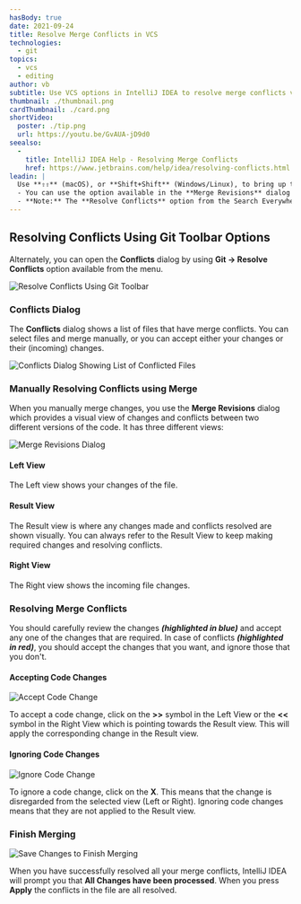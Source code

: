 ```yaml
---
hasBody: true
date: 2021-09-24
title: Resolve Merge Conflicts in VCS
technologies:
  - git
topics:
  - vcs
  - editing
author: vb
subtitle: Use VCS options in IntelliJ IDEA to resolve merge conflicts visually in the editor
thumbnail: ./thumbnail.png
cardThumbnail: ./card.png
shortVideo:
  poster: ./tip.png
  url: https://youtu.be/GvAUA-jD9d0
seealso:
  - 
    title: IntelliJ IDEA Help - Resolving Merge Conflicts
    href: https://www.jetbrains.com/help/idea/resolving-conflicts.html
leadin: |
  Use **⇧⇧** (macOS), or **Shift+Shift** (Windows/Linux), to bring up the Search Everywhere dialog. You can now search for _Resolve Conflicts_ to open the **Conflicts** dialog which helps you to visually resolve merge conflicts between two different versions of the code.
  - You can use the option available in the **Merge Revisions** dialog and **you should carefully review** before you accept or ignore code changes as well as resolving conflicts. This dialog visually helps you to review and resolve merge conflicts.
  - **Note:** The **Resolve Conflicts** option from the Search Everywhere dialog will only display the **Conflicts** dialog when there are merge conflicts in your code, otherwise you will get an error.
---
```


## Resolving Conflicts Using Git Toolbar Options
Alternately, you can open the **Conflicts** dialog by using **Git -> Resolve Conflicts** option available from the menu.

![Resolve Conflicts Using Git Toolbar](git-resolve-conflicts-toolbar.png)

### Conflicts Dialog
The **Conflicts** dialog shows a list of files that have merge conflicts. You can select files and merge manually, or you can accept either your changes or their (incoming) changes.

![Conflicts Dialog Showing List of Conflicted Files](conflicts-dialog.png)

### Manually Resolving Conflicts using Merge
When you manually merge changes, you use the **Merge Revisions** dialog which provides a visual view of changes and conflicts between two different versions of the code. It has three different views:

![Merge Revisions Dialog](merge-revisions-dialog.png)

#### Left View
The Left view shows your changes of the file.

#### Result View
The Result view is where any changes made and conflicts resolved are shown visually. You can always refer to the Result View to keep making required changes and resolving conflicts.

#### Right View
The Right view shows the incoming file changes.

### Resolving Merge Conflicts
You should carefully review the changes **_(highlighted in blue)_** and accept any one of the changes that are required. In case of conflicts **_(highlighted in red)_**, you should accept the changes that you want, and ignore those that you don't.

#### Accepting Code Changes
![Accept Code Change](accept-change.png)

To accept a code change, click on the **>>** symbol in the Left View or the **<<** symbol in the Right View which is pointing towards the Result view. This will apply the corresponding change in the Result view.

#### Ignoring Code Changes
![Ignore Code Change](ignore-change.png)

To ignore a code change, click on the **X**. This means that the change is disregarded from the selected view (Left or Right). Ignoring code changes means that they are not applied to the Result view.

### Finish Merging

![Save Changes to Finish Merging](finish-merging.png)

When you have successfully resolved all your merge conflicts, IntelliJ IDEA will prompt you that **All Changes have been processed**. When you press **Apply** the conflicts in the file are all resolved.